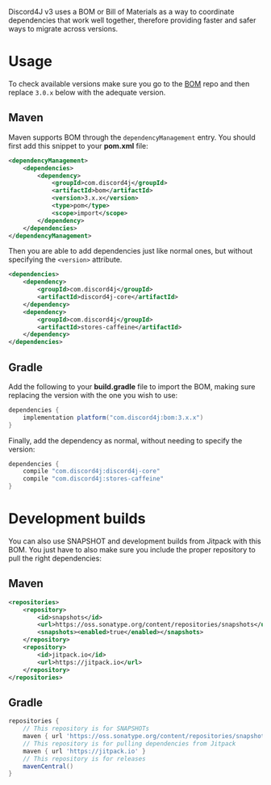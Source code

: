 Discord4J v3 uses a BOM or Bill of Materials as a way to coordinate dependencies that work well together, therefore providing faster and safer ways to migrate across versions.

# Usage

To check available versions make sure you go to the [BOM](https://github.com/Discord4J/BOM) repo and then replace `3.0.x` below with the adequate version.

## Maven

Maven supports BOM through the `dependencyManagement` entry. You should first add this snippet to your **pom.xml** file:

```xml
<dependencyManagement> 
    <dependencies>
        <dependency>
            <groupId>com.discord4j</groupId>
            <artifactId>bom</artifactId>
            <version>3.x.x</version>
            <type>pom</type>
            <scope>import</scope>
        </dependency>
    </dependencies>
</dependencyManagement>
```

Then you are able to add dependencies just like normal ones, but without specifying the `<version>` attribute.

```xml
<dependencies>
    <dependency>
        <groupId>com.discord4j</groupId>
        <artifactId>discord4j-core</artifactId>         
    </dependency>
    <dependency>
        <groupId>com.discord4j</groupId>
        <artifactId>stores-caffeine</artifactId>
    </dependency>
</dependencies>
```

## Gradle

Add the following to your **build.gradle** file to import the BOM, making sure replacing the version with the one you wish to use:

```groovy
dependencies {
    implementation platform("com.discord4j:bom:3.x.x")
}
```

Finally, add the dependency as normal, without needing to specify the version:

```groovy
dependencies {
    compile "com.discord4j:discord4j-core"
    compile "com.discord4j:stores-caffeine"
}
```

# Development builds

You can also use SNAPSHOT and development builds from Jitpack with this BOM. You just have to also make sure you include the proper repository to pull the right dependencies:

## Maven

```xml
<repositories>
    <repository>
        <id>snapshots</id>
        <url>https://oss.sonatype.org/content/repositories/snapshots</url>
        <snapshots><enabled>true</enabled></snapshots>
    </repository>
    <repository>
        <id>jitpack.io</id>
        <url>https://jitpack.io</url>
    </repository>
</repositories>
```

## Gradle

```groovy
repositories {
    // This repository is for SNAPSHOTs
    maven { url 'https://oss.sonatype.org/content/repositories/snapshots' }
    // This repository is for pulling dependencies from Jitpack
    maven { url 'https://jitpack.io' }
    // This repository is for releases
    mavenCentral()
}
```